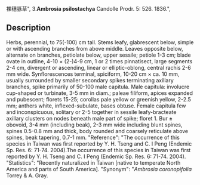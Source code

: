 裸穗豚草",
3.**Ambrosia psilostachya** Candolle Prodr. 5: 526. 1836.",

## Description
Herbs, perennial, to 75(-100) cm tall. Stems leafy, glabrescent below, simple or with ascending branches from above middle. Leaves opposite below, alternate on branches, petiolate below, upper sessile; petiole 1-3 cm; blade ovate in outline, 4-10 × (2-)4-9 cm, 1 or 2 times pinnatisect, large segments 2-4 cm, divergent or ascending, linear or elliptic-oblong, central rachis 2-6 mm wide. Synflorescences terminal, spiciform, 10-20 cm × ca. 10 mm, usually surrounded by smaller secondary spikes terminating axillary branches, spike primarily of 50-100 male capitula. Male capitula: involucre cup-shaped or turbinate, 3-5 mm in diam.; paleae filiform, apices expanded and pubescent; florets 15-25; corollas pale yellow or greenish yellow, 2-2.5 mm; anthers white, inflexed-subulate, bases obtuse. Female capitula few and inconspicuous, solitary or 2-5 together in sessile leafy-bracteate axillary clusters on nodes beneath male part of spike; floret 1. Bur ± obovoid, 3-4 mm (including beak), 2-3 mm wide including blunt spines, spines 0.5-0.8 mm and thick, body rounded and coarsely reticulate above spines, beak tapering, 0.7-1 mm.
  "Reference": "The occurrence of this species in Taiwan was first reported by Y. H. Tseng and C. I Peng (Endemic Sp. Res. 6: 71-74. 2004).The occurrence of this species in Taiwan was first reported by Y. H. Tseng and C. I Peng (Endemic Sp. Res. 6: 71-74. 2004).
  "Statistics": "Recently naturalized in Taiwan [native to temperate North America and parts of South America].
  "Synonym": "*Ambrosia coronopifolia* Torrey &amp; A. Gray.
